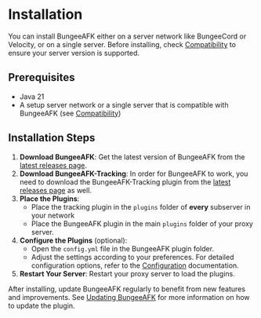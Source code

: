 # Installation

You can install BungeeAFK either on a server network like BungeeCord or Velocity, or on a single server.
Before installing, check [Compatibility](compatibility.md) to ensure your server version is supported.

## Prerequisites
- Java 21
- A setup server network or a single server that is compatible with BungeeAFK (see [Compatibility](compatibility.md))

## Installation Steps
1. **Download BungeeAFK**: Get the latest version of BungeeAFK from the [latest releases page](https://github.com/Fameless9/BungeeAFK/releases/latest).
2. **Download BungeeAFK-Tracking**: In order for BungeeAFK to work, you need to download the BungeeAFK-Tracking plugin from the [latest releases page](https://github.com/Fameless9/BungeeAFK/releases/latest) as well.
3. **Place the Plugins**: 
    - Place the tracking plugin in the `plugins` folder of **every** subserver in your network
    - Place the BungeeAFK plugin in the main `plugins` folder of your proxy server.
4. **Configure the Plugins** (optional): 
    - Open the `config.yml` file in the BungeeAFK plugin folder.
    - Adjust the settings according to your preferences. For detailed configuration options, refer to the [Configuration](configuration.md) documentation.
5. **Restart Your Server**: Restart your proxy server to load the plugins.

After installing, update BungeeAFK regularly to benefit from new features and improvements. See [Updating BungeeAFK](updating.md) for more information on how to update the plugin.